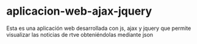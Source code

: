 # aplicacion-web-ajax-jquery
Esta es una aplicación web desarrollada con js, ajax y jquery que permite visualizar las noticias de rtve obteniéndolas mediante json
